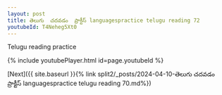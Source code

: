 ```yaml
---
layout: post
title: తెలుగు  చదవడం  ప్రాక్టీస్ languagespractice telugu reading 72
youtubeId: T4Neheg5Xt0
---
```

 
 
Telugu reading practice
 
 
 
 
 


{% include youtubePlayer.html id=page.youtubeId %}
 
[Next]({{ site.baseurl }}{% link  split2/_posts/2024-04-10-తెలుగు  చదవడం  ప్రాక్టీస్ languagespractice telugu reading 70.md%})
 
